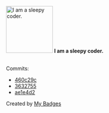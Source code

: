 <img src="https://my-badges.github.io/my-badges/sleepy-coder.png" alt="I am a sleepy coder." title="I am a sleepy coder." width="128">
<strong>I am a sleepy coder.</strong>
<br><br>

Commits:

- <a href="https://github.com/jasminebro/Python_AOU/commit/460c29c8328e6b053ac18c647582d267f125af89">460c29c</a>
- <a href="https://github.com/jasminebro/Python_AOU/commit/3632755509bef7e5877d88602d880c5b7c74b2cb">3632755</a>
- <a href="https://github.com/jasminebro/Python_AOU/commit/ae1e4d22a9373ac448391e864f9fcd98e5fc145f">ae1e4d2</a>


Created by <a href="https://github.com/my-badges/my-badges">My Badges</a>